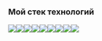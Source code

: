 ### <b>Мой стек технологий</b>
<img src="https://img.shields.io/badge/HTML5-black?style=for-the-badge&logo=HTML5&logoColor=red"/><img src="https://img.shields.io/badge/CSS3-black?style=for-the-badge&logo=CSS3&logoColor=blue"/><img src="https://img.shields.io/badge/JavaScript-black?style=for-the-badge&logo=JavaScript&logoColor=yellow"/><img src="https://img.shields.io/badge/SASS-black?style=for-the-badge&logo=SASS&logoColor=pink"/><img src="https://img.shields.io/badge/React-black?style=for-the-badge&logo=React&logoColor=blue"/><img src="https://img.shields.io/badge/.NET-black?style=for-the-badge&logo=.NET&logoColor=white"/><img src="https://img.shields.io/badge/Git-black?style=for-the-badge&logo=Git&logoColor=red"/><img src="https://img.shields.io/badge/BASH-black?style=for-the-badge&logo=GNU Bash&logoColor=white"/><img src="https://img.shields.io/badge/GitHub-black?style=for-the-badge&logo=GitHub&logoColor=white"/>
